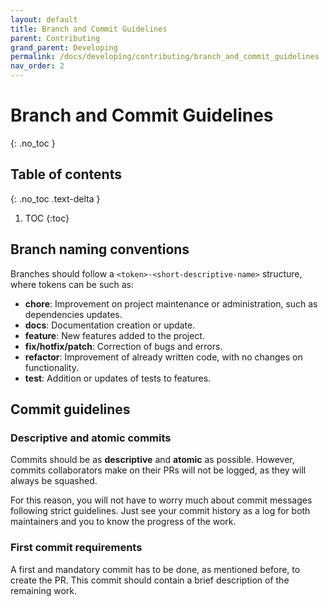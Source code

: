 ```yaml
---
layout: default
title: Branch and Commit Guidelines
parent: Contributing
grand_parent: Developing
permalink: /docs/developing/contributing/branch_and_commit_guidelines
nav_order: 2
---
```


# Branch and Commit Guidelines
{: .no_toc }

## Table of contents
{: .no_toc .text-delta }

1. TOC
{:toc}

## Branch naming conventions

Branches should follow a `<token>-<short-descriptive-name>` structure, where tokens can be such as:

- **chore**: Improvement on project maintenance or administration, such as dependencies updates.
- **docs**: Documentation creation or update.
- **feature**: New features added to the project.
- **fix/hotfix/patch**: Correction of bugs and errors.
- **refactor**: Improvement of already written code, with no changes on functionality.
- **test**: Addition or updates of tests to features.

## Commit guidelines

### Descriptive and atomic commits

Commits should be as **descriptive** and **atomic** as possible. However, commits collaborators make on their PRs will not be logged, as they will always be squashed.

For this reason, you will not have to worry much about commit messages following strict guidelines. Just see your commit history as a log for both maintainers and you to know the progress of the work.

### First commit requirements

A first and mandatory commit has to be done, as mentioned before, to create the PR. This commit should contain a brief description of the remaining work.